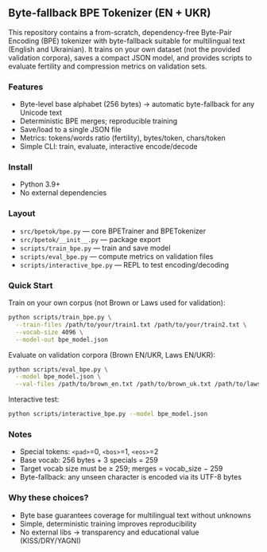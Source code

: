## Byte-fallback BPE Tokenizer (EN + UKR)

This repository contains a from-scratch, dependency-free Byte-Pair Encoding (BPE) tokenizer with byte-fallback suitable for multilingual text (English and Ukrainian). It trains on your own dataset (not the provided validation corpora), saves a compact JSON model, and provides scripts to evaluate fertility and compression metrics on validation sets.

### Features
- Byte-level base alphabet (256 bytes) → automatic byte-fallback for any Unicode text
- Deterministic BPE merges; reproducible training
- Save/load to a single JSON file
- Metrics: tokens/words ratio (fertility), bytes/token, chars/token
- Simple CLI: train, evaluate, interactive encode/decode

### Install
- Python 3.9+
- No external dependencies

### Layout
- `src/bpetok/bpe.py` — core BPETrainer and BPETokenizer
- `src/bpetok/__init__.py` — package export
- `scripts/train_bpe.py` — train and save model
- `scripts/eval_bpe.py` — compute metrics on validation files
- `scripts/interactive_bpe.py` — REPL to test encoding/decoding

### Quick Start
Train on your own corpus (not Brown or Laws used for validation):
```bash
python scripts/train_bpe.py \
  --train-files /path/to/your/train1.txt /path/to/your/train2.txt \
  --vocab-size 4096 \
  --model-out bpe_model.json
```

Evaluate on validation corpora (Brown EN/UKR, Laws EN/UKR):
```bash
python scripts/eval_bpe.py \
  --model bpe_model.json \
  --val-files /path/to/brown_en.txt /path/to/brown_uk.txt /path/to/laws_en.txt /path/to/laws_uk.txt
```

Interactive test:
```bash
python scripts/interactive_bpe.py --model bpe_model.json
```

### Notes
- Special tokens: `<pad>`=0, `<bos>`=1, `<eos>`=2
- Base vocab: 256 bytes + 3 specials = 259
- Target vocab size must be ≥ 259; merges = vocab_size − 259
- Byte-fallback: any unseen character is encoded via its UTF-8 bytes

### Why these choices?
- Byte base guarantees coverage for multilingual text without unknowns
- Simple, deterministic training improves reproducibility
- No external libs → transparency and educational value (KISS/DRY/YAGNI)
